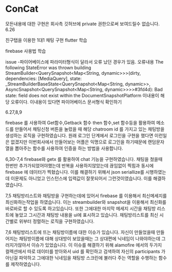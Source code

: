 # ConCat
모든내용에 대한 구현은 회사측 깃허브에 private 권한으로써 보여드릴수 없습니다. 
6.26 

친구탭을 이용한 1대1 채팅 구현 
flutter 학습

firebase 사용법 학습

issue 
-파이어베이스에 파라미터형식이 달라서 오류 났던 경우가 있음. 
오류내용 The following StateError was thrown building StreamBuilder<QuerySnapshot<Map<String,
dynamic>>>(dirty, dependencies: [MediaQuery], state:
_StreamBuilderBaseState<QuerySnapshot<Map<String, dynamic>>, AsyncSnapshot<QuerySnapshot<Map<String,
dynamic>>>>#3fd4d):
Bad state: field does not exist within the DocumentSnapshotPlatform
이내용이 해당 오류이다. 이내용이 있다면 파이어베이스 문서형식 확인하기 

6.27,8,9

firebase 를 사용하여 Get함수,Getback 함수 then 함수,set 함수등을 활용하여 메소드를 만들어서 채팅신청 버튼을 눌렀을 때 해당 
chatroom id 를 가지고 있는 채팅방을 생성하는 로직을 구현하였습니다.
원래 로그인 단계에서 로그인을 구현을 했다면 이런일은 없겠지만 이번회사에서 만들어보는 어플은 익명으로 로그인을 하기때문에 랜덤문자열을 뽑아주는
함수를 사용하여 인증을 하는 방법을 사용합니다.


6,30-7,4 
firebase와 getx 를 활용하여 chat 기능을 구현하였습니다. 
채팅을 쳤을때 한번만 추가가되었어야했는데 반복을 사용하지않았는데 끊임없이 찍힘과 동시에 firebase 에 데이터가 찍혔습니다.
이를 해결하기 위해서 json seriallize를 시행하였는데 이문제도 아니었고 인스턴스에 입력값이 잘못되어서 그런것이였습니다. 
이를 해결하였습니다.

7,5
채팅방리스트와 채팅방을 구현하는데에 있어서 firebase 를 이용해서 최신메세지를 최신화하는작업을 하였습니다.
이는 streambuilder와 snapshot을 이용해서 최신화를 바로바로 할 수 있도록 하고있습니다.
또한 그에대한 마지막 메세지 시간을 채팅방 리스트에 놓았고 그시간과 채팅방 내용을 ui에 표시하고 있습니다.
채팅방리스트를 최신 시간별로 위부터 정렬하는 로직을 구현하였습니다.


7,6
채팅방리스트에 뜨는 채팅방이름에 대한 이슈가 있습니다. 
자신이 만들었을때 만들어지는 채팅방이름에 대해 상대방이 보았을때는 그 상대편에 닉네임이 나와야하는데 
그러지가않아서 이슈가 있었습니다.
이 이슈를 해결하기 위해 alamofire 에서의 두가지 컬렉션에서 따로 데이터를 받아와서 uid 를 확인하고 검색하여
자신의 participants 가 아닌걸 파악하고 그에대한 닉네임을 채팅방 스크린에 불러다 주는 역할을 수행하는 함수를 
제작하였습니다.


